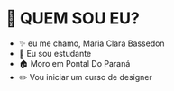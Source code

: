  # 🤔 QUEM SOU EU?
- :sparkles: eu me chamo, Maria Clara Bassedon
- :ledger: Eu sou estudante
- :house: Moro em Pontal Do Paraná
- :pencil2: Vou iniciar um curso de designer
